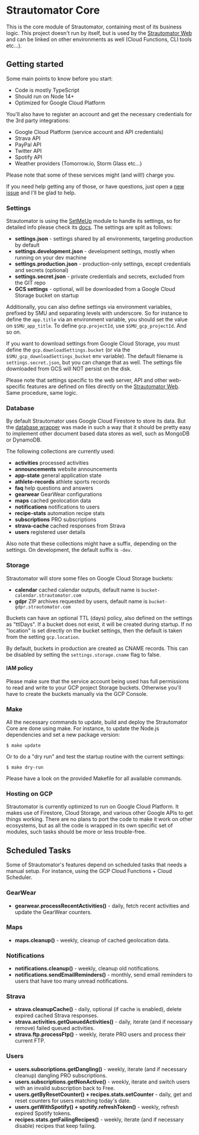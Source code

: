 # Strautomator Core

This is the core module of Strautomator, containing most of its business logic. This project doesn't run by itself, but is used by the [Strautomator Web](https://github.com/strautomator/web) and can be linked on other environments as well (Cloud Functions, CLI tools etc...).

## Getting started

Some main points to know before you start:

-   Code is mostly TypeScript
-   Should run on Node 14+
-   Optimized for Google Cloud Platform

You'll also have to register an account and get the necessary credentials for the 3rd party integrations:

-   Google Cloud Platform (service account and API credentials)
-   Strava API
-   PayPal API
-   Twitter API
-   Spotify API
-   Weather providers (Tomorrow.io, Storm Glass etc...)

Please note that some of these services might (and will!) charge you.

If you need help getting any of those, or have questions, just open a [new issue](https://github.com/strautomator/core/issues/new) and I'll be glad to help.

### Settings

Strautomator is using the [SetMeUp](https://github.com/igoramadas/setmeup) module to handle its settings, so for detailed info please check its [docs](https://setmeup.devv.com). The settings are split as follows:

-   **settings.json** - settings shared by all environments, targeting production by default
-   **settings.development.json** - development settings, mostly when running on your dev machine
-   **settings.production.json** - production-only settings, except credentials and secrets (optional)
-   **settings.secret.json** - private credentials and secrets, excluded from the GIT repo
-   **GCS settings** - optional, will be downloaded from a Google Cloud Storage bucket on startup

Additionally, you can also define settings via environment variables, prefixed by SMU and separating levels with underscore. So for instance to define the `app.title` via an environment variable, you should set the value on `$SMU_app_title`. To define `gcp.projectId`, use `$SMU_gcp_projectId`. And so on.

If you want to download settings from Google Cloud Storage, you must define the `gcp.downloadSettings.bucket` (or via the `$SMU_gcp_downloadSettings_bucket` env variable). The default filename is `settings.secret.json`, but you can change that as well. The settings file downloaded from GCS will NOT persist on the disk.

Please note that settings specific to the web server, API and other web-specific features are defined on files directly on the [Strautomator Web](https://github.com/strautomator/web). Same procedure, same logic.

### Database

By default Strautomator uses Google Cloud Firestore to store its data. But the [database wrapper](https://github.com/strautomator/core/blob/master/src/database/index.ts) was made in such a way that it should be pretty easy to implement other document based data stores as well, such as MongoDB or DynamoDB.

The following collections are currently used:

-   **activities** processed activities
-   **announcements** website announcements
-   **app-state** general application state
-   **athlete-records** athlete sports records
-   **faq** help questions and answers
-   **gearwear** GearWear configurations
-   **maps** cached geolocation data
-   **notifications** notifications to users
-   **recipe-stats** automation recipe stats
-   **subscriptions** PRO subscriptions
-   **strava-cache** cached responses from Strava
-   **users** registered user details

Also note that these collections might have a suffix, depending on the settings. On development, the default suffix is `-dev`.

### Storage

Strautomator will store some files on Google Cloud Storage buckets:

-   **calendar** cached calendar outputs, default name is `bucket-calendar.strautomator.com`
-   **gdpr** ZIP archives requested by users, default name is `bucket-gdpr.strautomator.com`

Buckets can have an optional TTL (days) policy, also defined on the settings as "ttlDays". If a bucket does not exist, it will be created during startup. If no "location" is set directly on the bucket settings, then the default is taken from the setting `gcp.location`.

By default, buckets in production are created as CNAME records. This can be disabled by setting the `settings.storage.cname` flag to false.

#### IAM policy

Please make sure that the service account being used has full permissions to read and write to your GCP project Storage buckets. Otherwise you'll have to create the buckets manually via the GCP Console.

### Make

All the necessary commands to update, build and deploy the Strautomator Core are done using make. For instance, to update the Node.js dependencies and set a new package version:

    $ make update

Or to do a "dry run" and test the startup routine with the current settings:

    $ make dry-run

Please have a look on the provided Makefile for all available commands.

### Hosting on GCP

Strautomator is currently optimized to run on Google Cloud Platform. It makes use of Firestore, Cloud Storage, and various other Google APIs to get things working. There are no plans to port the code to make it work on other ecosystems, but as all the code is wrapped in its own specific set of modules, such tasks should be more or less trouble-free.

## Scheduled Tasks

Some of Strautomator's features depend on scheduled tasks that needs a manual setup. For instance, using the GCP Cloud Functions + Cloud Scheduler.

### GearWear

-   **gearwear.processRecentActivities()** - daily, fetch recent activities and update the GearWear counters.

### Maps

-   **maps.cleanup()** - weekly, cleanup of cached geolocation data.

### Notifications

-   **notifications.cleanup()** - weekly, cleanup old notifications.
-   **notifications.sendEmailReminders()** - monthly, send email reminders to users that have too many unread notifications.

### Strava

-   **strava.cleanupCache()** - daily, optional (if cache is enabled), delete expired cached Strava responses.
-   **strava.activities.getQueuedActivities()** - daily, iterate (and if necessary remove) failed queued activities.
-   **strava.ftp.processFtp()** - weekly, iterate PRO users and process their current FTP.

### Users

-   **users.subscriptions.getDangling()** - weekly, iterate (and if necessary cleanup) dangling PRO subscriptions.
-   **users.subscriptions.getNonActive()** - weekly, iterate and switch users with an invalid subscription back to Free.
-   **users.getByResetCounter() + recipes.stats.setCounter** - daily, get and reset counters for users matching today's date.
-   **users.getWithSpotify() + spotify.refreshToken()** - weekly, refresh expired Spotify tokens.
-   **recipes.stats.getFailingRecipes()** - weekly, iterate (and if necessary disable) recipes that keep failing.
